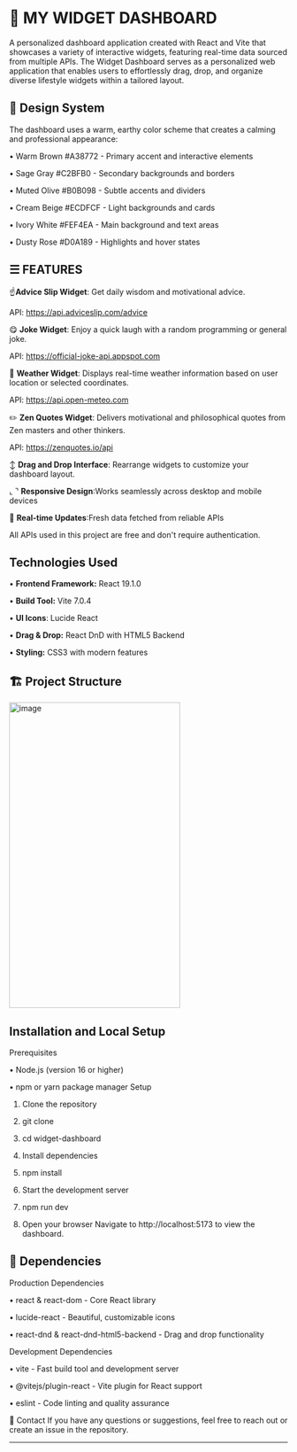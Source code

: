 # 📲 MY WIDGET DASHBOARD
A personalized dashboard application created with React and Vite that showcases a variety of interactive widgets, featuring real-time data sourced from multiple APIs. The Widget Dashboard serves as a personalized web application that enables users to effortlessly drag, drop, and organize diverse lifestyle widgets within a tailored layout.
## 🎨 Design System
The dashboard uses a warm, earthy color scheme that creates a calming and professional appearance:

•	Warm Brown #A38772 - Primary accent and interactive elements

•	Sage Gray #C2BFB0 - Secondary backgrounds and borders

•	Muted Olive #B0B098 - Subtle accents and dividers

•	Cream Beige #ECDFCF - Light backgrounds and cards

•	Ivory White #FEF4EA - Main background and text areas

•	Dusty Rose #D0A189 - Highlights and hover states


## ☰ FEATURES
☝️**Advice Slip Widget**: Get daily wisdom and motivational advice.

API: https://api.adviceslip.com/advice

😋 **Joke Widget**: Enjoy a quick laugh with a random programming or general joke.

API: https://official-joke-api.appspot.com

🔅 **Weather Widget**: Displays real-time weather information based on user location or selected coordinates.

API: https://api.open-meteo.com

✏️ **Zen Quotes Widget**: Delivers motivational and philosophical quotes from Zen masters and other thinkers.

API: https://zenquotes.io/api

↕️ **Drag and Drop Interface**: Rearrange widgets to customize your dashboard layout.

⌞ ⌝  **Responsive Design**:Works seamlessly across desktop and mobile devices

🔄 **Real-time Updates**:Fresh data fetched from reliable APIs

All APIs used in this project are free and don't require authentication. 

## Technologies Used
•	**Frontend Framework:** React 19.1.0

•	**Build Tool:** Vite 7.0.4

•	**UI Icons**: Lucide React

•	**Drag & Drop:** React DnD with HTML5 Backend

•	**Styling:** CSS3 with modern features

## 🏗️ Project Structure
<img width="309" height="552" alt="image" src="https://github.com/user-attachments/assets/6204204f-8d0d-4152-986b-4ec62373ef47" />



## Installation and Local Setup
Prerequisites

•	Node.js (version 16 or higher)

•	npm or yarn package manager
Setup

1.	Clone the repository

2.	git clone <your-repository-url>

3.	cd widget-dashboard

4.	Install dependencies

5.	npm install

6.	Start the development server

7.	npm run dev

8.	Open your browser Navigate to http://localhost:5173 to view the dashboard.

## 🔧 Dependencies
Production Dependencies

•	react & react-dom - Core React library

•	lucide-react - Beautiful, customizable icons

•	react-dnd & react-dnd-html5-backend - Drag and drop functionality

Development Dependencies

•	vite - Fast build tool and development server

•	@vitejs/plugin-react - Vite plugin for React support

•	eslint - Code linting and quality assurance

📧 Contact
If you have any questions or suggestions, feel free to reach out or create an issue in the repository.
________________________________________




